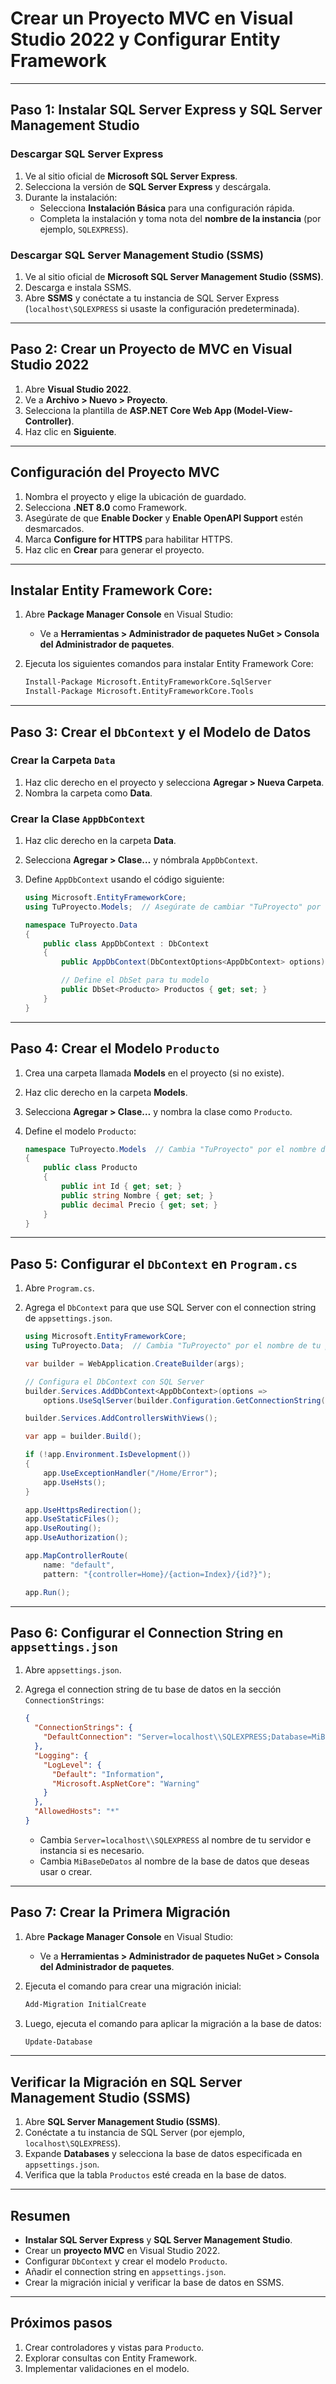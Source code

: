 <!-- Crear un Proyecto MVC en Visual Studio 2022 y Configurar Entity Framework -->
# Crear un Proyecto MVC en Visual Studio 2022 y Configurar Entity Framework

---

## Paso 1: Instalar SQL Server Express y SQL Server Management Studio

### Descargar SQL Server Express

1. Ve al sitio oficial de **Microsoft SQL Server Express**.
2. Selecciona la versión de **SQL Server Express** y descárgala.
3. Durante la instalación:
   - Selecciona **Instalación Básica** para una configuración rápida.
   - Completa la instalación y toma nota del **nombre de la instancia** (por ejemplo, `SQLEXPRESS`).

### Descargar SQL Server Management Studio (SSMS)

1. Ve al sitio oficial de **Microsoft SQL Server Management Studio (SSMS)**.
2. Descarga e instala SSMS.
3. Abre **SSMS** y conéctate a tu instancia de SQL Server Express (`localhost\SQLEXPRESS` si usaste la configuración predeterminada).

---

## Paso 2: Crear un Proyecto de MVC en Visual Studio 2022

1. Abre **Visual Studio 2022**.
2. Ve a **Archivo > Nuevo > Proyecto**.
3. Selecciona la plantilla de **ASP.NET Core Web App (Model-View-Controller)**.
4. Haz clic en **Siguiente**.

---

## Configuración del Proyecto MVC

1. Nombra el proyecto y elige la ubicación de guardado.
2. Selecciona **.NET 8.0** como Framework.
3. Asegúrate de que **Enable Docker** y **Enable OpenAPI Support** estén desmarcados.
4. Marca **Configure for HTTPS** para habilitar HTTPS.
5. Haz clic en **Crear** para generar el proyecto.

---

## **Instalar Entity Framework Core**:

1. Abre **Package Manager Console** en Visual Studio:
   - Ve a **Herramientas > Administrador de paquetes NuGet > Consola del Administrador de paquetes**.

2. Ejecuta los siguientes comandos para instalar Entity Framework Core:

   ```bash
   Install-Package Microsoft.EntityFrameworkCore.SqlServer
   Install-Package Microsoft.EntityFrameworkCore.Tools
   ```

---

## Paso 3: Crear el `DbContext` y el Modelo de Datos

### Crear la Carpeta `Data`

1. Haz clic derecho en el proyecto y selecciona **Agregar > Nueva Carpeta**.
2. Nombra la carpeta como **Data**.

### Crear la Clase `AppDbContext`

1. Haz clic derecho en la carpeta **Data**.
2. Selecciona **Agregar > Clase…** y nómbrala `AppDbContext`.
3. Define `AppDbContext` usando el código siguiente:

   ~~~csharp
   using Microsoft.EntityFrameworkCore;
   using TuProyecto.Models;  // Asegúrate de cambiar "TuProyecto" por el nombre de tu proyecto

   namespace TuProyecto.Data
   {
       public class AppDbContext : DbContext
       {
           public AppDbContext(DbContextOptions<AppDbContext> options) : base(options) { }

           // Define el DbSet para tu modelo
           public DbSet<Producto> Productos { get; set; }
       }
   }
   ~~~

---

## Paso 4: Crear el Modelo `Producto`

1. Crea una carpeta llamada **Models** en el proyecto (si no existe).
2. Haz clic derecho en la carpeta **Models**.
3. Selecciona **Agregar > Clase…** y nombra la clase como `Producto`.
4. Define el modelo `Producto`:

   ~~~csharp
   namespace TuProyecto.Models  // Cambia "TuProyecto" por el nombre de tu proyecto
   {
       public class Producto
       {
           public int Id { get; set; }
           public string Nombre { get; set; }
           public decimal Precio { get; set; }
       }
   }
   ~~~

---

## Paso 5: Configurar el `DbContext` en `Program.cs`

1. Abre `Program.cs`.
2. Agrega el `DbContext` para que use SQL Server con el connection string de `appsettings.json`.

   ~~~csharp
   using Microsoft.EntityFrameworkCore;
   using TuProyecto.Data;  // Cambia "TuProyecto" por el nombre de tu proyecto

   var builder = WebApplication.CreateBuilder(args);

   // Configura el DbContext con SQL Server
   builder.Services.AddDbContext<AppDbContext>(options =>
       options.UseSqlServer(builder.Configuration.GetConnectionString("DefaultConnection")));

   builder.Services.AddControllersWithViews();

   var app = builder.Build();

   if (!app.Environment.IsDevelopment())
   {
       app.UseExceptionHandler("/Home/Error");
       app.UseHsts();
   }

   app.UseHttpsRedirection();
   app.UseStaticFiles();
   app.UseRouting();
   app.UseAuthorization();

   app.MapControllerRoute(
       name: "default",
       pattern: "{controller=Home}/{action=Index}/{id?}");

   app.Run();
   ~~~

---

## Paso 6: Configurar el Connection String en `appsettings.json`

1. Abre `appsettings.json`.
2. Agrega el connection string de tu base de datos en la sección `ConnectionStrings`:

   ~~~json
   {
     "ConnectionStrings": {
       "DefaultConnection": "Server=localhost\\SQLEXPRESS;Database=MiBaseDeDatos;Trusted_Connection=True;"
     },
     "Logging": {
       "LogLevel": {
         "Default": "Information",
         "Microsoft.AspNetCore": "Warning"
       }
     },
     "AllowedHosts": "*"
   }
   ~~~

   - Cambia `Server=localhost\\SQLEXPRESS` al nombre de tu servidor e instancia si es necesario.
   - Cambia `MiBaseDeDatos` al nombre de la base de datos que deseas usar o crear.

---

## Paso 7: Crear la Primera Migración

1. Abre **Package Manager Console** en Visual Studio:
   - Ve a **Herramientas > Administrador de paquetes NuGet > Consola del Administrador de paquetes**.
2. Ejecuta el comando para crear una migración inicial:

   ~~~bash
   Add-Migration InitialCreate
   ~~~

3. Luego, ejecuta el comando para aplicar la migración a la base de datos:

   ~~~bash
   Update-Database
   ~~~

---

## Verificar la Migración en SQL Server Management Studio (SSMS)

1. Abre **SQL Server Management Studio (SSMS)**.
2. Conéctate a tu instancia de SQL Server (por ejemplo, `localhost\SQLEXPRESS`).
3. Expande **Databases** y selecciona la base de datos especificada en `appsettings.json`.
4. Verifica que la tabla `Productos` esté creada en la base de datos.

---

## Resumen

- **Instalar SQL Server Express** y **SQL Server Management Studio**.
- Crear un **proyecto MVC** en Visual Studio 2022.
- Configurar `DbContext` y crear el modelo `Producto`.
- Añadir el connection string en `appsettings.json`.
- Crear la migración inicial y verificar la base de datos en SSMS.

---

## Próximos pasos

1. Crear controladores y vistas para `Producto`.
2. Explorar consultas con Entity Framework.
3. Implementar validaciones en el modelo.
